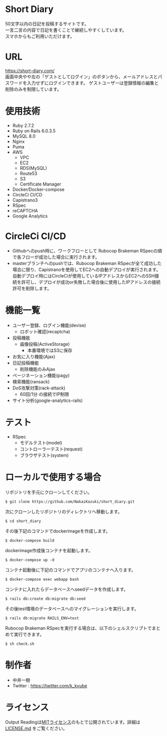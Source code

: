 # Short Diary
 50文字以内の日記を投稿するサイトです。<br >
 一言二言の内容で日記を書くことで継続しやすくしています。 <br >
 スマホからもご利用いただけます。

# URL
https://short-diary.com/ <br >
画面中央やや左の「ゲストとしてログイン」のボタンから、メールアドレスとパスワードを入力せずにログインできます。
ゲストユーザーは登録情報の編集と削除のみを制限しています。

# 使用技術
- Ruby 2.7.2
- Ruby on Rails 6.0.3.5
- MySQL 8.0
- Nginx
- Puma
- AWS
  - VPC
  - EC2
  - RDS(MySQL)
  - Route53
  - S3
  - Certificate Manager
- Docker/Docker-compose
- CircleCi CI/CD
- Capistrano3
- RSpec
- reCAPTCHA
- Google Analytics

# CircleCi CI/CD
- Githubへのpush時に、ワークフローとして Rubocop Brakeman RSpecの順で各フローが成功した場合に実行されます。
- masterブランチへのpushでは、Rubocop Brakeman RSpecが全て成功した場合に限り、Capistranoを使用してEC2への自動デプロイが実行されます。
  自動デプロイ時にはCircleCiが使用しているIPアドレスからEC2へのSSH接続を許可し、デプロイが成功or失敗した場合後に使用したIPアドレスの接続許可を削除します。

# 機能一覧
- ユーザー登録、ログイン機能(devise)
  - ロボット確認(recaptcha)
- 投稿機能
  - 画像投稿(ActiveStorage)
    - 本番環境ではS3に保存
- お気に入り機能(Ajax)
- 日記投稿機能
  - 削除機能のみAjax
- ページネーション機能(pagy)
- 検索機能(ransack)
- DoS攻撃対策(rack-attack)
  - 60回/1分 の接続でIP制限
- サイト分析(google-analytics-rails)

# テスト
- RSpec
  - モデルテスト(model)
  - コントローラーテスト(request)
  - ブラウザテスト(system)

# ローカルで使用する場合
リポジトリを手元にクローンしてください。

```
$ git clone https://github.com/NakaiKazuki/short_diary.git
```

次にクローンしたリポジトリのディレクトリへ移動します。
```
$ cd short_diary
```

その後下記のコマンドでdockerimageを作成します。

```
$ docker-compose build
```

dockerimage作成後コンテナを起動します。

```
$ docker-compose up -d
```

コンテナ起動後に下記のコマンドでアプリのコンテナへ入ります。

```
$ docker-compose exec webapp bash
```

コンテナに入れたらデータベースへseedデータを作成します。

```
$ rails db:create db:migrate db:seed
```

その後test環境のデータベースへのマイグレーションを実行します。

```
$ rails db:migrate RAILS_ENV=test
```

Rubocop Brakeman RSpecを実行する場合は、以下のシェルスクリプトでまとめて実行できます。

```
$ sh check.sh
```

# 制作者

* 中井一樹
* Twitter : https://twitter.com/k_kyube

# ライセンス

Output Readingは[MITライセンス](https://en.wikipedia.org/wiki/MIT_License)のもとで公開されています。詳細は [LICENSE.md](https://github.com/NakaiKazuki/short_diary/blob/master/LICENSE.md) をご覧ください。